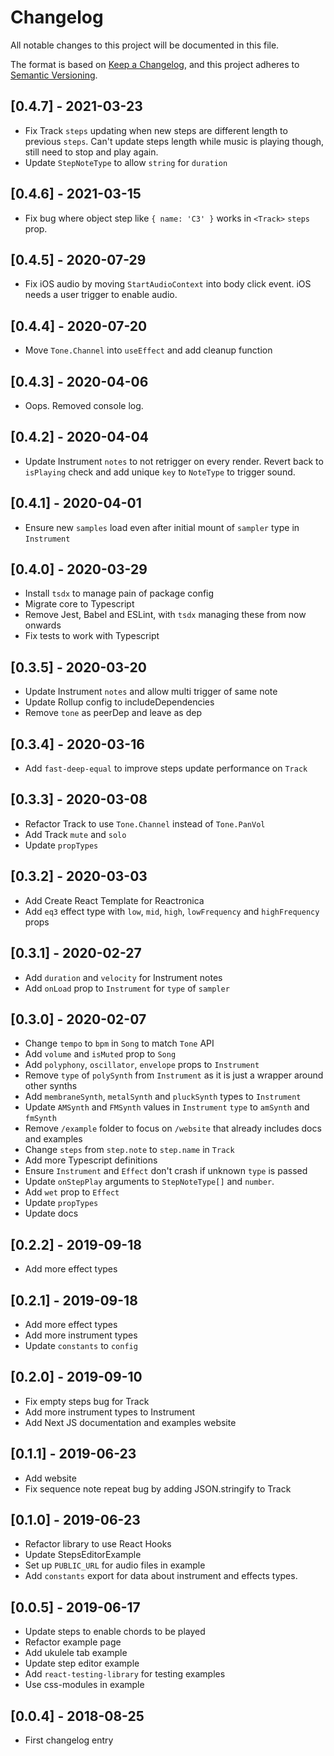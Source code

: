 # Changelog

All notable changes to this project will be documented in this file.

The format is based on [Keep a Changelog](https://keepachangelog.com/en/1.0.0/),
and this project adheres to [Semantic Versioning](https://semver.org/spec/v2.0.0.html).

## [0.4.7] - 2021-03-23

- Fix Track `steps` updating when new steps are different length to previous `steps`. Can't update steps length while music is playing though, still need to stop and play again.
- Update `StepNoteType` to allow `string` for `duration`

## [0.4.6] - 2021-03-15

- Fix bug where object step like `{ name: 'C3' }` works in `<Track>` `steps` prop.

## [0.4.5] - 2020-07-29

- Fix iOS audio by moving `StartAudioContext` into body click event. iOS needs a user trigger to enable audio.

## [0.4.4] - 2020-07-20

- Move `Tone.Channel` into `useEffect` and add cleanup function

## [0.4.3] - 2020-04-06

- Oops. Removed console log.

## [0.4.2] - 2020-04-04

- Update Instrument `notes` to not retrigger on every render. Revert back to `isPlaying` check and add unique `key` to `NoteType` to trigger sound.

## [0.4.1] - 2020-04-01

- Ensure new `samples` load even after initial mount of `sampler` type in `Instrument`

## [0.4.0] - 2020-03-29

- Install `tsdx` to manage pain of package config
- Migrate core to Typescript
- Remove Jest, Babel and ESLint, with `tsdx` managing these from now onwards
- Fix tests to work with Typescript

## [0.3.5] - 2020-03-20

- Update Instrument `notes` and allow multi trigger of same note
- Update Rollup config to includeDependencies
- Remove `tone` as peerDep and leave as dep

## [0.3.4] - 2020-03-16

- Add `fast-deep-equal` to improve steps update performance on `Track`

## [0.3.3] - 2020-03-08

- Refactor Track to use `Tone.Channel` instead of `Tone.PanVol`
- Add Track `mute` and `solo`
- Update `propTypes`

## [0.3.2] - 2020-03-03

- Add Create React Template for Reactronica
- Add `eq3` effect type with `low`, `mid`, `high`, `lowFrequency` and `highFrequency` props

## [0.3.1] - 2020-02-27

- Add `duration` and `velocity` for Instrument notes
- Add `onLoad` prop to `Instrument` for `type` of `sampler`

## [0.3.0] - 2020-02-07

- Change `tempo` to `bpm` in `Song` to match `Tone` API
- Add `volume` and `isMuted` prop to `Song`
- Add `polyphony`, `oscillator`, `envelope` props to `Instrument`
- Remove `type` of `polySynth` from `Instrument` as it is just a wrapper around other synths
- Add `membraneSynth`, `metalSynth` and `pluckSynth` types to `Instrument`
- Update `AMSynth` and `FMSynth` values in `Instrument` `type` to `amSynth` and `fmSynth`
- Remove `/example` folder to focus on `/website` that already includes docs and examples
- Change `steps` from `step.note` to `step.name` in `Track`
- Add more Typescript definitions
  <!-- - Change `Instrument` to use `useLayoutEffect` instead of `useEffect` for triggering `notes` -->
- Ensure `Instrument` and `Effect` don't crash if unknown `type` is passed
- Update `onStepPlay` arguments to `StepNoteType[]` and `number`.
- Add `wet` prop to `Effect`
- Update `propTypes`
- Update docs

## [0.2.2] - 2019-09-18

- Add more effect types

## [0.2.1] - 2019-09-18

- Add more effect types
- Add more instrument types
- Update `constants` to `config`

## [0.2.0] - 2019-09-10

- Fix empty steps bug for Track
- Add more instrument types to Instrument
- Add Next JS documentation and examples website

## [0.1.1] - 2019-06-23

- Add website
- Fix sequence note repeat bug by adding JSON.stringify to Track

## [0.1.0] - 2019-06-23

- Refactor library to use React Hooks
- Update StepsEditorExample
- Set up `PUBLIC_URL` for audio files in example
- Add `constants` export for data about instrument and effects types.

## [0.0.5] - 2019-06-17

- Update <Track> steps to enable chords to be played
- Refactor example page
- Add ukulele tab example
- Update step editor example
- Add `react-testing-library` for testing examples
- Use css-modules in example

## [0.0.4] - 2018-08-25

- First changelog entry
